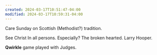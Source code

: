 ```yaml
---
created: 2024-03-17T10:51:47-04:00
modified: 2024-03-17T10:59:31-04:00
---
```


Care Sunday on Scottish (Methodist?) tradition. 

See Christ In all persons. Especially? The broken hearted. Larry Hooper.

**Qwirkle** game played with Judges.
